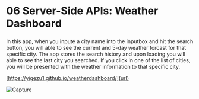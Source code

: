 # 06 Server-Side APIs: Weather Dashboard
###
In this app, when you inpute a city name into the inputbox and hit the search button, you will able to see the current and 5-day weather forcast for that specific city. The app stores the search history and upon loading you will able to see the last city you searched. If you click in one of the list of cities, you will be presented with the weather information to that specific city.

[https://yigezu1.github.io/weatherdashboard/](url)

![Capture](https://user-images.githubusercontent.com/42190239/93842653-a4807580-fc65-11ea-9fa8-40000022600e.PNG)
